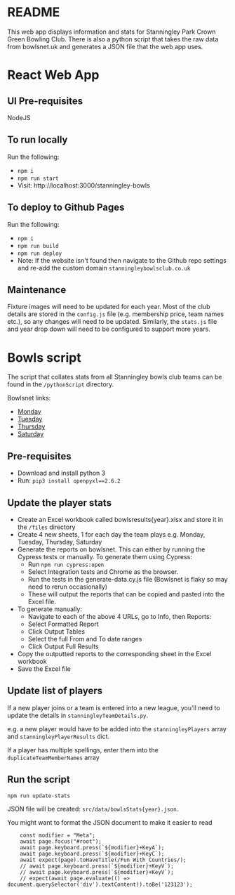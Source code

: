 # README

This web app displays information and stats for Stanningley Park Crown Green Bowling Club.
There is also a python script that takes the raw data from bowlsnet.uk and generates a JSON file that the web app uses.

# React Web App

## UI Pre-requisites

NodeJS

## To run locally

Run the following:

- `npm i`
- `npm run start`
- Visit: http://localhost:3000/stanningley-bowls

## To deploy to Github Pages

Run the following:

- `npm i`
- `npm run build`
- `npm run deploy`
- Note: If the website isn't found then navigate to the Github repo settings and re-add the custom domain `stanningleybowlsclub.co.uk`

## Maintenance

Fixture images will need to be updated for each year. Most of the club details are stored in the `config.js` file (e.g. membership price, team names etc.), so any changes will need to be updated. Similarly, the `stats.js` file and year drop down will need to be configured to support more years.

# Bowls script

The script that collates stats from all Stanningley bowls club teams can be found in the `/pythonScript` directory.

Bowlsnet links:

- [Monday](https://bowlsnet.uk/Leeds/MonComb)
- [Tuesday](https://bowlsnet.uk/LeedsParkVets/Tue)
- [Thursday](https://bowlsnet.uk/LeedsParkVets/Thu)
- [Saturday](https://bowlsnet.uk/Leeds/Sat)

## Pre-requisites

- Download and install python 3
- Run: `pip3 install openpyxl==2.6.2 `

## Update the player stats

- Create an Excel workbook called bowlsresults{year}.xlsx and store it in the `/files` directory
- Create 4 new sheets, 1 for each day the team plays e.g. Monday, Tuesday, Thursday, Saturday
- Generate the reports on bowlsnet. This can either by running the Cypress tests or manually. To generate them using Cypress:
  - Run `npm run cypress:open`
  - Select Integration tests and Chrome as the browser.
  - Run the tests in the generate-data.cy.js file (Bowlsnet is flaky so may need to rerun occasionally)
  - These will output the reports that can be copied and pasted into the Excel file.
- To generate manually:
  - Navigate to each of the above 4 URLs, go to Info, then Reports:
  - Select Formatted Report
  - Click Output Tables
  - Select the full From and To date ranges
  - Click Output Full Results
- Copy the outputted reports to the corresponding sheet in the Excel workbook
- Save the Excel file

## Update list of players

If a new player joins or a team is entered into a new league, you'll need to update the details in `stanningleyTeamDetails.py`.

e.g. a new player would have to be added into the `stanningleyPlayers` array and `stanningleyPlayerResults` dict.

If a player has multiple spellings, enter them into the `duplicateTeamMemberNames` array

## Run the script

`npm run update-stats`

JSON file will be created: `src/data/bowlsStats{year}.json`.

You might want to format the JSON document to make it easier to read




        const modifier = "Meta";
        await page.focus("#root");
        await page.keyboard.press(`${modifier}+KeyA`);
        await page.keyboard.press(`${modifier}+KeyC`);
        await expect(page).toHaveTitle(/Fun With Countries/);
        // await page.keyboard.press(`${modifier}+KeyV`);
        // await page.keyboard.press(`${modifier}+KeyV`);
        // expect(await page.evaluate(() => document.querySelector('div').textContent)).toBe('123123');